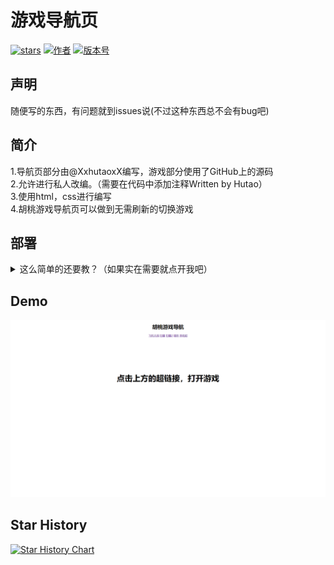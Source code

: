 # 游戏导航页
[![stars](https://img.shields.io/github/stars/XxhutaoxX/navigation-page.svg)](https://github.com/XxhutaoxX/navigation-page)
[![作者](https://img.shields.io/badge/Author-胡桃-pink.svg)](https://github.com/XxhutaoxX)
[![版本号](https://img.shields.io/badge/version-v1.0-brightgreen.svg)](https://github.com/XxhutaoxX/navigation-page/releases)
## 声明
随便写的东西，有问题就到issues说(不过这种东西总不会有bug吧)
## 简介
1.导航页部分由@XxhutaoxX编写，游戏部分使用了GitHub上的源码  
2.允许进行私人改编。（需要在代码中添加注释Written by Hutao）  
3.使用html，css进行编写  
4.胡桃游戏导航页可以做到无需刷新的切换游戏
## 部署
<details>
<summary>这么简单的还要教？（如果实在需要就点开我吧）</summary>
<pre><code>
将源码下载下来然后找到源码文件夹的index.html文件
</code></pre>
</details>

## Demo
![Demo图片](demo.png)

## Star History
[![Star History Chart](https://api.star-history.com/svg?repos=XxhutaoxX/navigation-page&type=Timeline)](https://star-history.com/#XxhutaoxX/navigation-page&Timeline)
